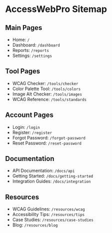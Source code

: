# AccessWebPro Sitemap

## Main Pages
- Home: `/`
- Dashboard: `/dashboard`
- Reports: `/reports`
- Settings: `/settings`

## Tool Pages
- WCAG Checker: `/tools/checker`
- Color Palette Tool: `/tools/colors`
- Image Alt Checker: `/tools/images`
- WCAG Reference: `/tools/standards`

## Account Pages
- Login: `/login`
- Register: `/register`
- Forgot Password: `/forgot-password`
- Reset Password: `/reset-password`

## Documentation
- API Documentation: `/docs/api`
- Getting Started: `/docs/getting-started`
- Integration Guides: `/docs/integration`

## Resources
- WCAG Guidelines: `/resources/wcag`
- Accessibility Tips: `/resources/tips`
- Case Studies: `/resources/case-studies`
- Blog: `/resources/blog`